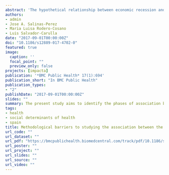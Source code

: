 ```yaml
---
abstract: 'The hypothetical relationship between economic recession and the increase in suicides in Spain is subject to various arguments. In addition to the inherent complexity of capturing and explaining the underlining mechanisms that could describe this causal link, different points of contention have been be identified. The period of this association and its possible starting points, the socioeconomic determinants that may explain the variationin suicide rate, and the data sources available are the main focus of controversy. The present study aims to identify the phases of association between different periods of economic recession and suicide rates, and compare the effect of different social determinants of health that have been mentioned in previous studies.'
authors:
- admin
- Jose A. Salinas-Perez
- Maria Luisa Rodero-Cosano
- Luis Salvador-Carulla
date: "2017-09-01T00:00:00Z"
doi: "10.1186/s12889-017-4702-0"
featured: true
image:
  caption: ''
  focal_point: ""
  preview_only: false
projects: [impacta]
publication: '*BMC Public Health* 17(1):694'
publication_short: "In BMC Public Health"
publication_types:
- "2"
publishDate: "2017-09-01T00:00:00Z"
slides: ""
summary: The present study aims to identify the phases of association between different periods of economic recession and suicide rates, and compare the effect of different social determinants of health that have been mentioned in previous studies.
tags:
- health
- social determinants of health
- spain
title: Methodological barriers to studying the association between the economic crisis and suicide in Spain
url_code: ""
url_dataset: ""
url_pdf: "https://bmcpublichealth.biomedcentral.com/track/pdf/10.1186/s12889-017-4702-0"
url_poster: ""
url_project: ""
url_slides: ""
url_source: ""
url_video: ""
---
```

